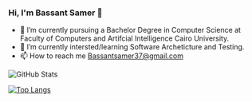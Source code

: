 ### Hi, I'm Bassant Samer 👋


- 🔭 I’m currently pursuing a Bachelor Degree in Computer Science at Faculty of Computers and Artifcial Intelligence Cairo University.
- 🌱 I’m currently intersted/learning Software Archeticture and Testing.
- 📫 How to reach me Bassantsamer37@gmail.com

![GitHub Stats](https://github-readme-stats.vercel.app/api?username=bassantsamerr&theme=radical)

[![Top Langs](https://github-readme-stats.vercel.app/api/top-langs/?username=bassantsamerr&layout=compact)](https://github.com/bassantsamerr/github-readme-stats)




